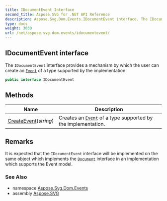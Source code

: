 ```yaml
---
title: IDocumentEvent Interface
second_title: Aspose.SVG for .NET API Reference
description: Aspose.Svg.Dom.Events.IDocumentEvent interface. The IDocumentEvent interface provides a mechanism by which the user can create an Event of a type supported by the implementation
type: docs
weight: 3030
url: /net/aspose.svg.dom.events/idocumentevent/
---
```

## IDocumentEvent interface

The `IDocumentEvent` interface provides a mechanism by which the user can create an [`Event`](../event/) of a type supported by the implementation.

```csharp
public interface IDocumentEvent
```

## Methods

| Name | Description |
| --- | --- |
| [CreateEvent](../../aspose.svg.dom.events/idocumentevent/createevent/)(*string*) | Creates an [`Event`](../event/) of a type supported by the implementation. |

## Remarks

It is expected that the `IDocumentEvent` interface will be implemented on the same object which implements the [`Document`](../../aspose.svg.dom/document/) interface in an implementation which supports the Event model.

### See Also

* namespace [Aspose.Svg.Dom.Events](../../aspose.svg.dom.events/)
* assembly [Aspose.SVG](../../)
